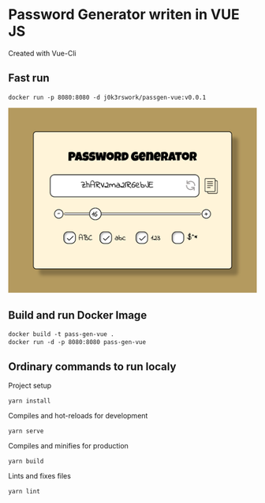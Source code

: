 # Password Generator writen in VUE JS

Created with Vue-Cli 

## Fast run
```
docker run -p 8080:8080 -d j0k3rswork/passgen-vue:v0.0.1
```
![How it looks](https://github.com/nzelepukin/PassGenVue/blob/main/UI.png?raw=true)

## Build and run Docker Image
```
docker build -t pass-gen-vue .
docker run -d -p 8080:8080 pass-gen-vue
```
## Ordinary commands to run localy
Project setup
```
yarn install
```

Compiles and hot-reloads for development
```
yarn serve
```

Compiles and minifies for production
```
yarn build
```

Lints and fixes files
```
yarn lint
```


